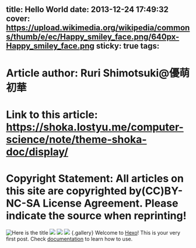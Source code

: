 title: Hello World
date: 2013-12-24 17:49:32
cover: https://upload.wikimedia.org/wikipedia/commons/thumb/e/ec/Happy_smiley_face.png/640px-Happy_smiley_face.png
sticky: true
tags:
---

	
# Article author: Ruri Shimotsuki@優萌初華
# Link to this article: https://shoka.lostyu.me/computer-science/note/theme-shoka-doc/display/
# Copyright Statement: All articles on this site are copyrighted by(CC)BY-NC-SA License Agreement. Please indicate the source when reprinting!

![](https://tva3.sinaimg.cn/large/6833939bly1giclfdu6exj20zk0m87hw.jpg "Here is the title")
![](https://tva3.sinaimg.cn/large/6833939bly1giclflwv2aj20zk0m84qp.jpg)
![](https://tva3.sinaimg.cn/large/6833939bly1giclg5ms2rj20zk0m8u0x.jpg)
![](https://tva3.sinaimg.cn/large/6833939bly1giclhnx9glj20zk0m8npd.jpg)
{.gallery}
Welcome to [Hexo](http://zespia.tw/hexo)! This is your very first post. Check [documentation](http://zespia.tw/hexo/docs) to learn how to use.